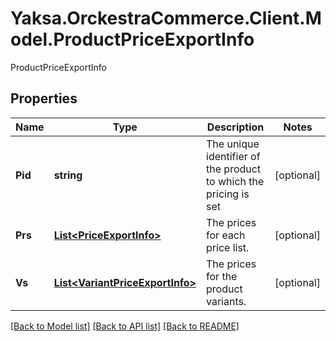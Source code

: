 # Yaksa.OrckestraCommerce.Client.Model.ProductPriceExportInfo
ProductPriceExportInfo

## Properties

Name | Type | Description | Notes
------------ | ------------- | ------------- | -------------
**Pid** | **string** | The unique identifier of the product to which the pricing is set | [optional] 
**Prs** | [**List&lt;PriceExportInfo&gt;**](PriceExportInfo.md) | The prices for each price list. | [optional] 
**Vs** | [**List&lt;VariantPriceExportInfo&gt;**](VariantPriceExportInfo.md) | The prices for the product variants. | [optional] 

[[Back to Model list]](../README.md#documentation-for-models) [[Back to API list]](../README.md#documentation-for-api-endpoints) [[Back to README]](../README.md)

